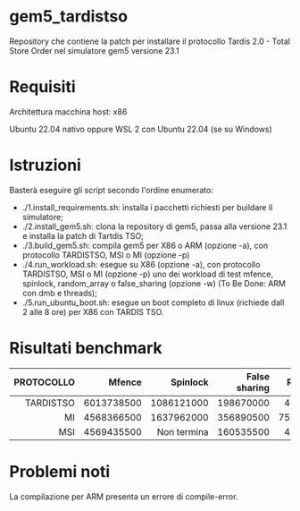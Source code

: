 # gem5_tardistso
Repository che contiene la patch per installare il protocollo Tardis 2.0 - Total Store Order nel simulatore gem5 versione 23.1

# Requisiti
Architettura macchina host: x86

Ubuntu 22.04 nativo oppure WSL 2 con Ubuntu 22.04 (se su Windows) 

# Istruzioni
Basterà eseguire gli script secondo l'ordine enumerato:
* ./1.install_requirements.sh: installa i pacchetti richiesti per buildare il simulatore;
* ./2.install_gem5.sh: clona la repository di gem5, passa alla versione 23.1 e installa la patch di Tartdis TSO;
* ./3.build_gem5.sh: compila gem5 per X86 o ARM (opzione -a), con protocollo TARDISTSO, MSI o MI (opzione -p)
* ./4.run_workload.sh: esegue su X86 (opzione -a), con protocollo TARDISTSO, MSI o MI (opzione -p) uno dei workload di test mfence, spinlock, random_array o false_sharing (opzione -w) (To Be Done: ARM con dmb e threads);
* ./5.run_ubuntu_boot.sh: esegue un boot completo di linux (richiede dall 2 alle 8 ore) per X86 con TARDIS TSO.

# Risultati benchmark

| PROTOCOLLO | Mfence | Spinlock | False sharing | Random array |
|  ---: |  ---: |  ---: |  ---: | ---: |
| TARDISTSO | 6013738500 | 1086121000 | 198670000 | 48299312000 |
| MI  | 4568366500 | 1637962000 | 356890500 | 757085219000 |
| MSI  | 4569435500 | Non termina | 160535500 | 42335196000 |

# Problemi noti
La compilazione per ARM presenta un errore di compile-error.
